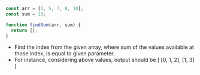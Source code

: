 ```js
const arr = [1, 5, 7, 8, 10];
const sum = 13;

function findSum(arr, sum) {
  return [];
}
```

* Find the index from the given array, where sum of the values available at those index, is equal to given parameter.
* For instance, considering above values, output should be [ [0, 1, 2], [1, 3] ]
